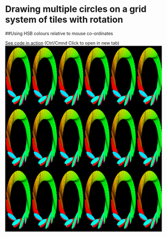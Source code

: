 # Drawing multiple circles on a grid system of tiles with rotation
##Using HSB colours relative to mouse co-ordinates

[See code in action](https://mgn00150905.github.io/GenerativeDesignProjects/Shape_Rotation) (Ctrl/Cmnd Click to open in new tab)
<img src="circles.png" width="800" height="600"/>

